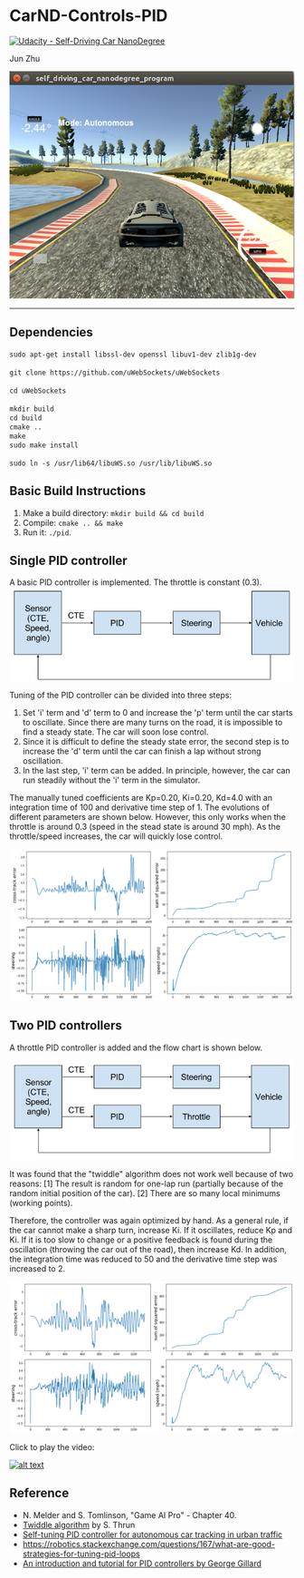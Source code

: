 # CarND-Controls-PID
[![Udacity - Self-Driving Car NanoDegree](https://s3.amazonaws.com/udacity-sdc/github/shield-carnd.svg)](http://www.udacity.com/drive)

Jun Zhu

![alt text](./highlight.png)

---

## Dependencies

```
sudo apt-get install libssl-dev openssl libuv1-dev zlib1g-dev

git clone https://github.com/uWebSockets/uWebSockets

cd uWebSockets

mkdir build
cd build
cmake ..
make 
sudo make install

sudo ln -s /usr/lib64/libuWS.so /usr/lib/libuWS.so
```

## Basic Build Instructions

1. Make a build directory: `mkdir build && cd build`
2. Compile: `cmake .. && make`
3. Run it: `./pid`. 

## Single PID controller

A basic PID controller is implemented. The throttle is constant (0.3).
![alt text](./PID-flowchart-1.png)

Tuning of the PID controller can be divided into three steps:

1. Set 'i' term and 'd' term to 0 and increase the 'p' term until the car starts to oscillate. Since there are many turns on the road, it is impossible to find a steady state. The car will soon lose control.
2. Since it is difficult to define the steady state error, the second step is to increase the 'd' term until the car can finish a lap without strong oscillation.
3. In the last step, 'i' term can be added. In principle, however, the car can run steadily without the 'i' term in the simulator.

The manually tuned coefficients are Kp=0.20, Ki=0.20, Kd=4.0 with an integration time of 100 and derivative time step of 1. The evolutions of different parameters are shown below. However, this only works when the throttle is around 0.3 (speed in the stead state is around 30 mph). As the throttle/speed increases, the car will quickly lose control.

![alt text](./output/manually_optimized_kp0p2_ki_0p2_kd_4p0.png)

## Two PID controllers

A throttle PID controller is added and the flow chart is shown below.

![alt text](./PID-flowchart-2.png)

It was found that the "twiddle" algorithm does not work well because of two reasons:
[1] The result is random for one-lap run (partially because of the random initial position of the car).
[2] There are so many local minimums (working points).

Therefore, the controller was again optimized by hand. As a general rule, if the car cannot make a sharp turn, increase Ki. If it oscillates, reduce Kp and Ki. If it is too slow to change or a positive feedback is found during the oscillation (throwing the car out of the road), then increase Kd. In addition, the integration time was reduced to 50 and the derivative time step was increased to 2.

 ![alt text](./output/two_pids_optimized.png)
 
 Click to play the video:
 
 [![alt text](http://img.youtube.com/vi/KJeDqcyYKVk/0.jpg)](http://www.youtube.com/watch?v=KJeDqcyYKVk)
 
## Reference

- N. Melder and S. Tomlinson, "Game AI Pro" - Chapter 40.
- [Twiddle algorithm](https://www.youtube.com/watch?v=2uQ2BSzDvXs) by S. Thrun
- [Self-tuning PID controller for autonomous car tracking in urban traffic](http://ieeexplore.ieee.org/document/6688929/)
- https://robotics.stackexchange.com/questions/167/what-are-good-strategies-for-tuning-pid-loops
- [An introduction and tutorial for PID controllers by George Gillard](http://smithcsrobot.weebly.com/uploads/6/0/9/5/60954939/pid_control_document.pdf)
